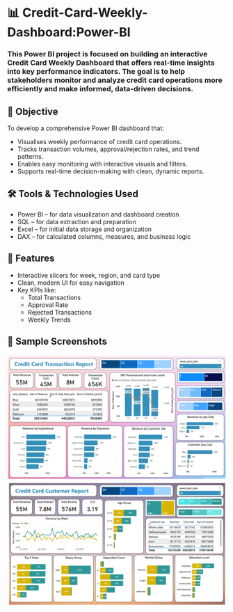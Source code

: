 # 📊 Credit-Card-Weekly-Dashboard:Power-BI
###  This Power BI project is focused on building an interactive Credit Card Weekly Dashboard that offers real-time insights into key performance indicators. The goal is to help stakeholders monitor and analyze credit card operations more efficiently and make informed, data-driven decisions.

## 🎯 Objective
To develop a comprehensive Power BI dashboard that:
- Visualises weekly performance of credit card operations.
- Tracks transaction volumes, approval/rejection rates, and trend patterns.
- Enables easy monitoring with interactive visuals and filters.
- Supports real-time decision-making with clean, dynamic reports.

## 🛠️ Tools & Technologies Used
- Power BI – for data visualization and dashboard creation
- SQL – for data extraction and preparation
- Excel – for initial data storage and organization
- DAX – for calculated columns, measures, and business logic

## 📌 Features
- Interactive slicers for week, region, and card type
- Clean, modern UI for easy navigation
- Key KPIs like:
  - Total Transactions
  - Approval Rate
  - Rejected Transactions
  - Weekly Trends

## 📸 Sample Screenshots
![Final Dashboard](https://github.com/raghav-datas/Credit-Card-Weekly-Dashboard-Power-BI/blob/main/2.0%20Credit%20Card%20Transaction%20Report.png)
![Final Dashboard](https://github.com/raghav-datas/Credit-Card-Weekly-Dashboard-Power-BI/blob/main/3.0%20Credit%20Card%20Transaction%20Report.png)
